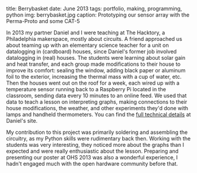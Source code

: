 title: Berrybasket
date: June 2013
tags: portfolio, making, programming, python
img: berrybasket.jpg
caption: Prototyping our sensor array with the Perma-Proto and some CAT-5

In 2013 my partner Daniel and I were teaching at The Hacktory, a Philadelphia makerspace, mostly about circuits. A friend approached us about teaming up with an elementary science teacher for a unit on datalogging in (cardboard) houses, since Daniel's former job involved datalogging in (real) houses. The students were learning about solar gain and heat transfer, and each group made modifications to their house to improve its comfort: sealing the window, adding black paper or aluminum foil to the exterior, increasing the thermal mass with a cup of water, etc. Then the houses went out on the roof for a week, each wired up with a temperature sensor running back to a Raspberry Pi located in the classroom, sending data every 10 minutes to an online feed. We used that data to teach a lesson on interpreting graphs, making connections to their house modifications, the weather, and other experiments they'd done with lamps and handheld thermometers. You can find the [full technical details](https://bergey.github.io/berrybasket/) at Daniel's site.

My contribution to this project was primarily soldering and assembling the circuitry, as my Python skills were rudimentary back then. Working with the students was very interesting, they noticed more about the graphs than I expected and were really enthusiastic about the lesson. Preparing and presenting our poster at OHS 2013 was also a wonderful experience, I hadn't engaged much with the open hardware community before that.
